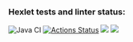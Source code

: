 ### Hexlet tests and linter status:
![Java CI](https://github.com/notfinch/java-project-lvl1/actions/workflows/maven.yml/badge.svg)
[![Actions Status](https://github.com/notfinch/java-project-lvl1/workflows/hexlet-check/badge.svg)](https://github.com/notfinch/java-project-lvl1/actions)
<a href="https://codeclimate.com/github/codeclimate/codeclimate/maintainability"><img src="https://api.codeclimate.com/v1/badges/a99a88d28ad37a79dbf6/maintainability" /></a>
<a href="https://codeclimate.com/github/codeclimate/codeclimate/test_coverage"><img src="https://api.codeclimate.com/v1/badges/a99a88d28ad37a79dbf6/test_coverage" /></a>


